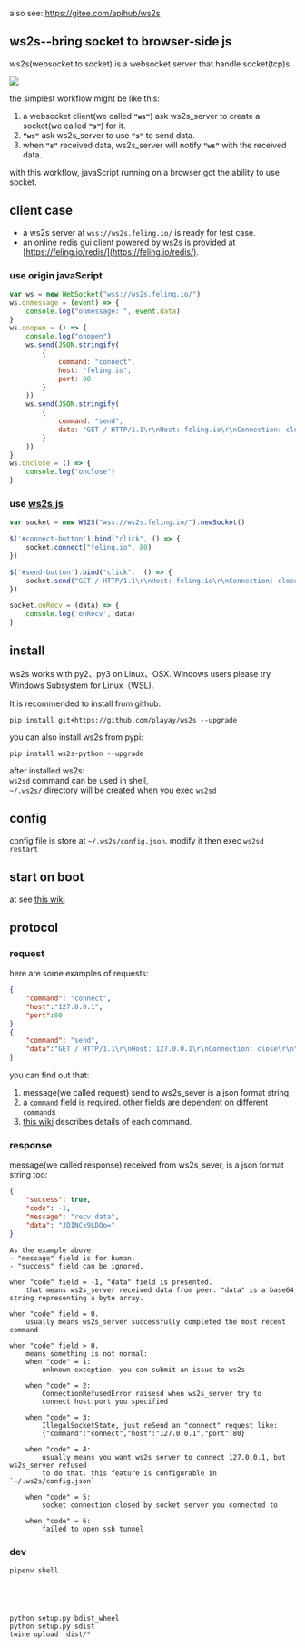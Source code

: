 also see: https://gitee.com/apihub/ws2s



## ws2s--bring socket to browser-side js
ws2s(websocket to socket) is a websocket server that handle socket(tcp)s.   

![](https://playay.github.io/images/ws2s.png)    

the simplest workflow might be like this:    

1. a websocket client(we called **`"ws"`**) ask ws2s_server to create a socket(we called **`"s"`**) for it.    
2. **`"ws"`** ask ws2s_server to use **`"s"`** to send data.    
3. when **`"s"`** received data, ws2s_server will notify **`"ws"`** with the received data.    

with this workflow, javaScript running on a browser got the ability to use socket.    


## client case
+ a ws2s server at `wss://ws2s.feling.io/` is ready for test case.     
+ an online redis gui client powered by ws2s is provided at [https://feling.io/redis/](https://feling.io/redis/).    

### use origin javaScript
```javaScript
var ws = new WebSocket("wss://ws2s.feling.io/")
ws.onmessage = (event) => {
    console.log("onmessage: ", event.data)
}
ws.onopen = () => {
    console.log("onopen")
    ws.send(JSON.stringify(
        {
            command: "connect",
            host: "feling.io",
            port: 80
        }
    ))
    ws.send(JSON.stringify(
        {
            command: "send",
            data: "GET / HTTP/1.1\r\nHost: feling.io\r\nConnection: close\r\n\r\n"
        }
    ))
}
ws.onclose = () => {
    console.log("onclose")
}
```

### use [ws2s.js](ws2s-js/)
```javaScript
var socket = new WS2S("wss://ws2s.feling.io/").newSocket()

$('#connect-button').bind("click", () => {
    socket.connect("feling.io", 80)
})

$('#send-button').bind("click",  () => {
    socket.send("GET / HTTP/1.1\r\nHost: feling.io\r\nConnection: close\r\n\r\n")
})

socket.onRecv = (data) => {
    console.log('onRecv', data)
}
```


## install
ws2s works with py2、py3 on Linux、OSX. Windows users please try Windows Subsystem for Linux（WSL).    

It is recommended to install from github:    
```shell
pip install git+https://github.com/playay/ws2s --upgrade
```

you can also install ws2s from pypi:    
```shell
pip install ws2s-python --upgrade
```

after installed ws2s:     
`ws2sd` command can be used in shell,     
`~/.ws2s/` directory will be created when you exec `ws2sd`      


## config
config file is store at `~/.ws2s/config.json`. modify it then exec `ws2sd restart`    

## start on boot
at see [this wiki](https://github.com/playay/ws2s/wiki/start-on-boot)

## protocol
### request
here are some examples of requests:     
```json
{
    "command": "connect",
    "host":"127.0.0.1",
    "port":80
}
{
    "command": "send",
    "data":"GET / HTTP/1.1\r\nHost: 127.0.0.1\r\nConnection: close\r\n\r\n"
}
```
you can find out that:    

1. message(we called request) send to ws2s_sever is a json format string.    
2. a `command` field is required. other fields are dependent on different `command`s    
3. [this wiki](https://github.com/playay/ws2s/wiki/command) describes details of each command.    

### response
message(we called response) received from ws2s_sever, is a json format string too:      
```json
{
    "success": true,
    "code": -1,
    "message": "recv data",
    "data": "JDINCk9LDQo="
}
```
```
As the example above:    
- "message" field is for human.   
- "success" field can be ignored.     

when "code" field = -1, "data" field is presented.     
    that means ws2s_server received data from peer. "data" is a base64 string representing a byte array.     

when "code" field = 0.      
    usually means ws2s_server successfully completed the most recent command    

when "code" field > 0.      
    means something is not normal:      
    when "code" = 1:    
        unknown exception, you can submit an issue to ws2s    

    when "code" = 2:    
        ConnectionRefusedError raisesd when ws2s_server try to   
        connect host:port you specified    

    when "code" = 3:    
        IllegalSocketState, just reSend an "connect" request like:    
        {"command":"connect","host":"127.0.0.1","port":80}    

    when "code" = 4:    
        usually means you want ws2s_server to connect 127.0.0.1, but ws2s_server refused     
        to do that. this feature is configurable in `~/.ws2s/config.json`    
    
    when "code" = 5:    
        socket connection closed by socket server you connected to    

    when "code" = 6:    
        failed to open ssh tunnel    

```


### dev

```
pipenv shell





python setup.py bdist_wheel
python setup.py sdist
twine upload  dist/*
```
